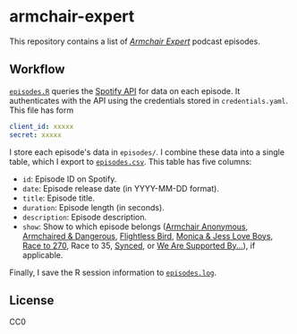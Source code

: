 # armchair-expert

This repository contains a list of [*Armchair Expert*](https://armchairexpertpod.com) podcast episodes.

## Workflow

[`episodes.R`](episodes.R) queries the [Spotify API](https://developer.spotify.com/documentation/web-api) for data on each episode.
It authenticates with the API using the credentials stored in `credentials.yaml`.
This file has form

```yaml
client_id: xxxxx
secret: xxxxx
```

I store each episode's data in `episodes/`.
I combine these data into a single table, which I export to [`episodes.csv`](episodes.csv).
This table has five columns:

* `id`: Episode ID on Spotify.
* `date`: Episode release date (in YYYY-MM-DD format).
* `title`: Episode title.
* `duration`: Episode length (in seconds).
* `description`: Episode description.
* `show`: Show to which episode belongs ([Armchair Anonymous](https://armchairexpertpod.com/armchair-anonymous), [Armchaired & Dangerous](https://armchairexpertpod.com/armchaired-dangerous), [Flightless Bird](https://armchairexpertpod.com/flightless-bird), [Monica & Jess Love Boys](https://armchairexpertpod.com/monica-jess-love-boys), [Race to 270](https://armchairexpertpod.com/race-to-270), Race to 35, [Synced](https://armchairexpertpod.com/synced), or [We Are Supported By...](https://armchairexpertpod.com/we-are-supported-by)), if applicable.

Finally, I save the R session information to [`episodes.log`](episodes.log).

## License

CC0

